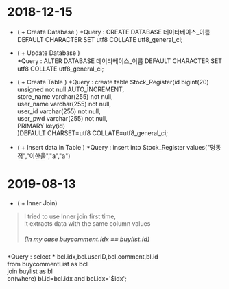 # 2018-12-15
- ( + Create Database )
*Query : CREATE DATABASE 데이타베이스_이름 DEFAULT CHARACTER SET utf8 COLLATE utf8_general_ci;  
- ( + Update Database )  
*Query : ALTER DATABASE 데이타베이스_이름 DEFAULT CHARACTER SET utf8 COLLATE utf8_general_ci;
- ( + Create Table ) 
*Query : create table Stock_Register(id bigint(20) unsigned not null AUTO_INCREMENT,</br>
                            store_name varchar(255) not null,</br>
                            user_name varchar(255) not null,</br>
                            user_id varchar(255) not null,</br>
                            user_pwd varchar(255) not null,</br>
                            PRIMARY key(id)</br>
                            )DEFAULT CHARSET=utf8 COLLATE=utf8_general_ci;</br>
                           
- ( + Insert data in Table )
*Query : insert into Stock_Register values("명동점","이한울","a","a")

# 2019-08-13
- ( + Inner Join)

<blockquote>
  I tried to use Inner join first time,</br>
  It extracts data with the same column values</br>
  <h5>(In my case buycomment.idx == buylist.id)</h5>
</blockquote>
*Query : select * bcl.idx,bcl.userID,bcl.comment,bl.id</br>
from buycommentList as bcl</br>
join buylist as bl</br>
on(where) bl.id=bcl.idx and bcl.idx='$idx';

